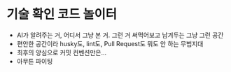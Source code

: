 # 기술 확인 코드 놀이터

- AI가 알려주는 거, 어디서 그냥 본 거. 그런 거 써먹어보고 남겨두는 그냥 그런 공간
- 편안한 공간이라 husky도, lint도, Pull Request도 뭐도 안 하는 무법지대
- 최후의 양심으로 커밋 컨벤션만은...
- 아무튼 파이팅
